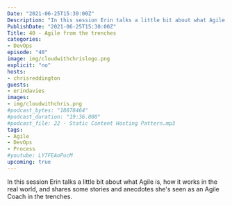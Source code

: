 ```yaml
---
Date: "2021-06-25T15:30:00Z"
Description: "In this session Erin talks a little bit about what Agile is, how it works in the real world, and shares some stories and anecdotes she's seen as an Agile Coach in the trenches."
PublishDate: "2021-06-25T15:30:00Z"
Title: 40 - Agile from the trenches
categories:
- DevOps
episode: "40"
image: img/cloudwithchrislogo.png
explicit: "no"
hosts:
- chrisreddington
guests:
- erindavies
images:
- img/cloudwithchris.png
#podcast_bytes: "18878464"
#podcast_duration: "19:36.000"
#podcast_file: 22 - Static Content Hosting Pattern.mp3
tags:
- Agile
- DevOps
- Process
#youtube: LY7FEAoPucM
upcoming: true
---
```

In this session Erin talks a little bit about what Agile is, how it works in the real world, and shares some stories and anecdotes she's seen as an Agile Coach in the trenches.